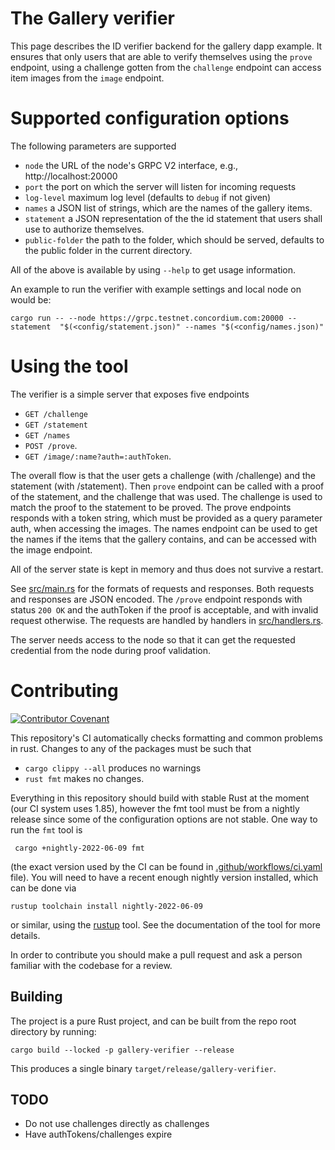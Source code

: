 # The Gallery verifier

This page describes the ID verifier backend for the gallery dapp example. It ensures that only users that are able to verify themselves using the `prove` endpoint, using a challenge gotten from the `challenge` endpoint can access item images from the `image` endpoint.

# Supported configuration options

The following parameters are supported

-   `node` the URL of the node's GRPC V2 interface, e.g., http://localhost:20000
-   `port` the port on which the server will listen for incoming requests
-   `log-level` maximum log level (defaults to `debug` if not given)
-   `names` a JSON list of strings, which are the names of the gallery items.
-   `statement` a JSON representation of the the id statement that users shall use to authorize themselves.
-   `public-folder` the path to the folder, which should be served, defaults to the public folder in the current directory.

All of the above is available by using `--help` to get usage information.

An example to run the verifier with example settings and local node on would be:

```
cargo run -- --node https://grpc.testnet.concordium.com:20000 --statement  "$(<config/statement.json)" --names "$(<config/names.json)"
```

# Using the tool

The verifier is a simple server that exposes five endpoints

-   `GET /challenge`
-   `GET /statement`
-   `GET /names`
-   `POST /prove`.
-   `GET /image/:name?auth=:authToken`.

The overall flow is that the user gets a challenge (with /challenge) and the statement (with /statement).
Then `prove` endpoint can be called with a proof of the statement, and the challenge that was used.
The challenge is used to match the proof to the statement to be proved. The prove endpoints responds with a token string, which must be provided as a query parameter auth, when accessing the images.
The names endpoint can be used to get the names if the items that the gallery contains, and can be accessed with the image endpoint.

All of the server state is kept in memory and thus does not survive a restart.

See [src/main.rs](./src/main.rs) for the formats of requests and responses. Both
requests and responses are JSON encoded. The `/prove` endpoint responds with
status `200 OK` and the authToken if the proof is acceptable, and with invalid request otherwise.
The requests are handled by handlers in [src/handlers.rs](./src/handlers.rs).

The server needs access to the node so that it can get the requested credential
from the node during proof validation.

# Contributing

[![Contributor Covenant](https://img.shields.io/badge/Contributor%20Covenant-2.0-4baaaa.svg)](https://github.com/Concordium/.github/blob/main/.github/CODE_OF_CONDUCT.md)

This repository's CI automatically checks formatting and common problems in rust.
Changes to any of the packages must be such that

-   `cargo clippy --all` produces no warnings
-   `rust fmt` makes no changes.

Everything in this repository should build with stable Rust at the moment (our CI system uses 1.85), however the fmt tool must be from a nightly release since some of the configuration options are not stable. One way to run the `fmt` tool is

```shell
 cargo +nightly-2022-06-09 fmt
```

(the exact version used by the CI can be found in [.github/workflows/ci.yaml](https://github.com/Concordium/concordium-misc-tools/blob/main/.github/workflows/ci.yaml) file).
You will need to have a recent enough nightly version installed, which can be done via

```shell
rustup toolchain install nightly-2022-06-09
```

or similar, using the [rustup](https://rustup.rs/) tool. See the documentation of the tool for more details.

In order to contribute you should make a pull request and ask a person familiar with the codebase for a review.

## Building

The project is a pure Rust project, and can be built from the repo root directory by running:

```shell
cargo build --locked -p gallery-verifier --release
```

This produces a single binary `target/release/gallery-verifier`.

## TODO

-   Do not use challenges directly as challenges
-   Have authTokens/challenges expire
